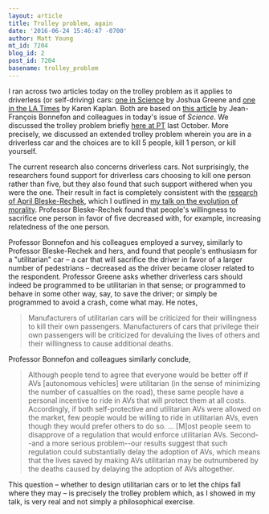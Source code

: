 ```yaml
---
layout: article
title: Trolley problem, again
date: '2016-06-24 15:46:47 -0700'
author: Matt Young
mt_id: 7204
blog_id: 2
post_id: 7204
basename: trolley_problem
---
```

I ran across two articles today on the trolley problem as it applies to driverless (or self-driving) cars: [ one in Science](http://science.sciencemag.org/content/352/6293/1514.full) by Joshua Greene and [ one in the LA Times](http://www.latimes.com/science/sciencenow/la-sci-sn-autonomous-cars-ethics-20160623-snap-story.html) by Karen Kaplan. Both are based on [this article](http://science.sciencemag.org/content/352/6293/1573.full) by Jean-Fran&ccedil;ois Bonnefon and colleagues in today's issue of _Science_. We discussed the trolley problem briefly [here at PT](http://pandasthumb.org/archives/2015/10/extended-trolle.html) last October. More precisely, we discussed an extended trolley problem wherein you are in a driverless car and the choices are to kill 5 people, kill 1 person, or kill yourself.

The current research also concerns driverless cars. Not surprisingly, the researchers found support for driverless cars choosing to kill one person rather than five, but they also found that such support withered when you were the one. Their result in fact is completely consistent with the [research of April Bleske-Rechek](http://psycnet.apa.org/journals/ebs/4/3/115.html), which I outlined in [my talk on the evolution of morality](http://inside.mines.edu/%7Emmyoung/Morality.pdf). Professor Bleske-Rechek found that people's willingness to sacrifice one person in favor of five decreased with, for example, increasing relatedness of the one person.

Professor Bonnefon and his colleagues employed a survey, similarly to Professor Bleske-Rechek and hers, and found that people's enthusiasm for a "utilitarian" car &ndash; a car that will sacrifice the driver in favor of a larger number of pedestrians &ndash; decreased as the driver became closer related to the respondent. Professor Greene asks whether driverless cars should indeed be programmed to be utilitarian in that sense; or programmed to behave in some other way, say, to save the driver; or simply be programmed to avoid a crash, come what may. He notes,

> Manufacturers of utilitarian cars will be criticized for their willingness to kill their own passengers. Manufacturers of cars that privilege their own passengers will be criticized for devaluing the lives of others and their willingness to cause additional deaths.

Professor Bonnefon and colleagues similarly conclude,

>  Although people tend to agree that everyone would be better off if AVs \[autonomous vehicles\] were utilitarian (in the sense of minimizing the number of casualties on the road), these same people have a personal incentive to ride in AVs that will protect them at all costs. Accordingly, if both self-protective and utilitarian AVs were allowed on the market, few people would be willing to ride in utilitarian AVs, even though they would prefer others to do so. ... \[M\]ost people seem to disapprove of a regulation that would enforce utilitarian AVs. Second--and a more serious problem--our results suggest that such regulation could substantially delay the adoption of AVs, which means that the lives saved by making AVs utilitarian may be outnumbered by the deaths caused by delaying the adoption of AVs altogether.

This question &ndash; whether to design utilitarian cars or to let the chips fall where they may &ndash; is precisely the trolley problem which, as I showed in my talk, is very real and not simply a philosophical exercise.
